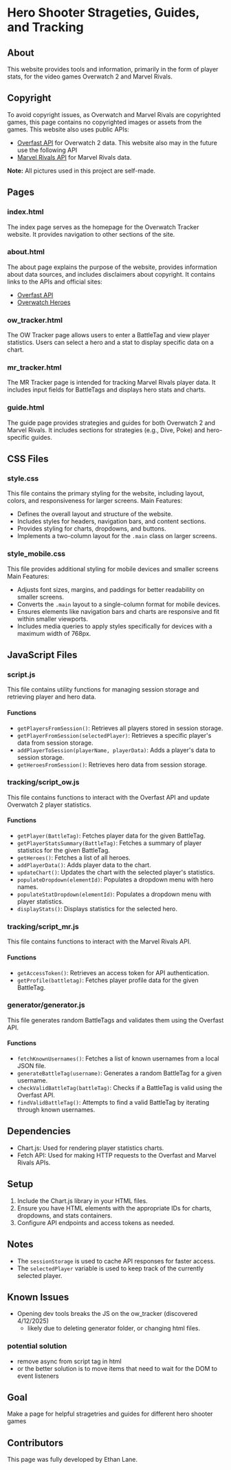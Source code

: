# Hero Shooter Strageties, Guides, and Tracking

## About

This website provides tools and information, primarily in the form of player stats, for the video games Overwatch 2 and Marvel Rivals.

## Copyright

To avoid copyright issues, as Overwatch and Marvel Rivals are copyrighted games, this page contains no copyrighted images or assets from the games.
This website also uses public APIs:
- [Overfast API](https://overfast-api.tekrop.fr/) for Overwatch 2 data.
This website also may in the future use the following API
- [Marvel Rivals API](https://mrapi.org/) for Marvel Rivals data.

**Note:** All pictures used in this project are self-made.

## Pages

### index.html

The index page serves as the homepage for the Overwatch Tracker website. It provides navigation to other sections of the site.

### about.html

The about page explains the purpose of the website, provides information about data sources, and includes disclaimers about copyright. It contains links to the APIs and official sites:
- [Overfast API](https://overfast-api.tekrop.fr/)
- [Overwatch Heroes](https://overwatch.blizzard.com/en-us/heroes/)

### ow_tracker.html

The OW Tracker page allows users to enter a BattleTag and view player statistics. Users can select a hero and a stat to display specific data on a chart.

### mr_tracker.html

The MR Tracker page is intended for tracking Marvel Rivals player data. It includes input fields for BattleTags and displays hero stats and charts.

### guide.html

The guide page provides strategies and guides for both Overwatch 2 and Marvel Rivals. It includes sections for strategies (e.g., Dive, Poke) and hero-specific guides.

## CSS Files

### style.css

This file contains the primary styling for the website, including layout, colors, and responsiveness for larger screens. Main Features:
- Defines the overall layout and structure of the website.
- Includes styles for headers, navigation bars, and content sections.
- Provides styling for charts, dropdowns, and buttons.
- Implements a two-column layout for the `.main` class on larger screens.

### style_mobile.css

This file provides additional styling for mobile devices and smaller screens
Main Features:
- Adjusts font sizes, margins, and paddings for better readability on smaller screens.
- Converts the `.main` layout to a single-column format for mobile devices.
- Ensures elements like navigation bars and charts are responsive and fit within smaller viewports.
- Includes media queries to apply styles specifically for devices with a maximum width of 768px.

## JavaScript Files

### script.js

This file contains utility functions for managing session storage and retrieving player and hero data.

#### Functions

- `getPlayersFromSession()`: Retrieves all players stored in session storage.
- `getPlayerFromSession(selectedPlayer)`: Retrieves a specific player's data from session storage.
- `addPlayerToSession(playerName, playerData)`: Adds a player's data to session storage.
- `getHeroesFromSession()`: Retrieves hero data from session storage.

### tracking/script_ow.js

This file contains functions to interact with the Overfast API and update Overwatch 2 player statistics.

#### Functions

- `getPlayer(BattleTag)`: Fetches player data for the given BattleTag.
- `getPlayerStatsSummary(BattleTag)`: Fetches a summary of player statistics for the given BattleTag.
- `getHeroes()`: Fetches a list of all heroes.
- `addPlayerData()`: Adds player data to the chart.
- `updateChart()`: Updates the chart with the selected player's statistics.
- `populateDropdown(elementId)`: Populates a dropdown menu with hero names.
- `populateStatDropdown(elementId)`: Populates a dropdown menu with player statistics.
- `displayStats()`: Displays statistics for the selected hero.

### tracking/script_mr.js

This file contains functions to interact with the Marvel Rivals API.

#### Functions

- `getAccessToken()`: Retrieves an access token for API authentication.
- `getProfile(battletag)`: Fetches player profile data for the given BattleTag.

### generator/generator.js

This file generates random BattleTags and validates them using the Overfast API.

#### Functions

- `fetchKnownUsernames()`: Fetches a list of known usernames from a local JSON file.
- `generateBattleTag(username)`: Generates a random BattleTag for a given username.
- `checkValidBattleTag(battleTag)`: Checks if a BattleTag is valid using the Overfast API.
- `findValidBattleTag()`: Attempts to find a valid BattleTag by iterating through known usernames.

## Dependencies

- Chart.js: Used for rendering player statistics charts.
- Fetch API: Used for making HTTP requests to the Overfast and Marvel Rivals APIs.

## Setup

1. Include the Chart.js library in your HTML files.
2. Ensure you have HTML elements with the appropriate IDs for charts, dropdowns, and stats containers.
3. Configure API endpoints and access tokens as needed.

## Notes

- The `sessionStorage` is used to cache API responses for faster access.
- The `selectedPlayer` variable is used to keep track of the currently selected player.
## Known Issues

- Opening dev tools breaks the JS on the ow_tracker (discovered 4/12/2025)
  - likely due to deleting generator folder, or changing html files.
### potential solution

- remove async from script tag in html
- or the better solution is to move items that need to wait for the DOM to event listeners

## Goal

Make a page for helpful stragetries and guides for different hero shooter games

## Contributors

This page was fully developed by Ethan Lane.
